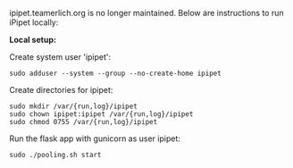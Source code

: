 ipipet.teamerlich.org is no longer maintained. Below are instructions to run iPipet locally:

**Local setup:**

Create system user 'ipipet':
```
sudo adduser --system --group --no-create-home ipipet
```

Create directories for ipipet:
```
sudo mkdir /var/{run,log}/ipipet
sudo chown ipipet:ipipet /var/{run,log}/ipipet
sudo chmod 0755 /var/{run,log}/ipipet
```

Run the flask app with gunicorn as user ipipet:
```
sudo ./pooling.sh start
```
